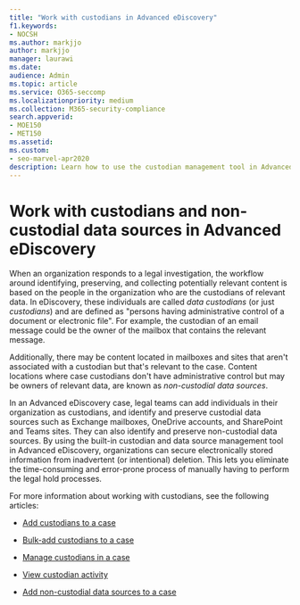 ```yaml
---
title: "Work with custodians in Advanced eDiscovery"
f1.keywords:
- NOCSH
ms.author: markjjo
author: markjjo
manager: laurawi
ms.date: 
audience: Admin
ms.topic: article
ms.service: O365-seccomp
ms.localizationpriority: medium
ms.collection: M365-security-compliance 
search.appverid: 
- MOE150
- MET150
ms.assetid: 
ms.custom:
- seo-marvel-apr2020
description: Learn how to use the custodian management tool in Advanced eDiscovery to manage data for a legal case.
---
```


# Work with custodians and non-custodial data sources in Advanced eDiscovery

When an organization responds to a legal investigation, the workflow around identifying, preserving, and collecting potentially relevant content is based on the people in the organization who are the custodians of relevant data. In eDiscovery, these individuals are called *data custodians* (or just *custodians*) and are defined as "persons having administrative control of a document or electronic file". For example, the custodian of an email message could be the owner of the mailbox that contains the relevant message.

Additionally, there may be content located in mailboxes and sites that aren't associated with a custodian but that's relevant to the case. Content locations where case custodians don't have administrative control but may be owners of relevant data, are known as *non-custodial data sources*.

In an Advanced eDiscovery case, legal teams can add individuals in their organization as custodians, and  identify and preserve custodial data sources such as Exchange mailboxes, OneDrive accounts, and SharePoint and Teams sites. They can also identify and preserve non-custodial data sources. By using the built-in custodian and data source management tool in Advanced eDiscovery, organizations can secure electronically stored information from inadvertent (or intentional) deletion. This lets you eliminate the time-consuming and error-prone process of manually having to perform the legal hold processes.

For more information about working with custodians, see the following articles:

- [Add custodians to a case](add-custodians-to-case.md)

- [Bulk-add custodians to a case](bulk-add-custodians.md)

- [Manage custodians in a case](manage-new-custodians.md)

- [View custodian activity](view-custodian-activity.md)

- [Add non-custodial data sources to a case](non-custodial-data-sources.md)
